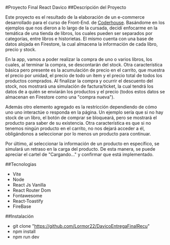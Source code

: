 #Proyecto Final React Davico
##Descripción del Proyecto

Este proyecto es el resultado de la elaboración de un e-commerce desarrollado para el curso de Front-End. de [Coderhouse](https://www.coderhouse.com/ "Coderhouse").
Basándome en los ejemplos que nos dieron a lo largo de la cursada, decidí enfocarme en la temática de una tienda de libros, los cuales pueden ser separados por categorías, entre libros e historietas. El mismo cuenta con una base de datos alojada en Firestore, la cual almacena la información de cada libro, precio y stock.

En la app, vamos a poder realizar la compra de uno o varios libros, los cuales, al terminar la compra, se descontarán del stock. Otra característica básica pero presente es la acumulación de precio en el carrito, que muestra el precio por unidad, el precio de todo un ítem y el precio total de todos los productos comprados. Al finalizar la compra y ocurrir el descuento del stock, nos mostrará una simulación de factura/ticket, la cual tendrá los datos de a quién se enviarán los productos y el precio (todos estos datos se almacenan en Firestore como una "compra nueva").

Además otro elemento agregado es la restricción dependiendo de cómo uno uno interactúe o responda en la página. Un ejemplo sería que si no hay stock de un libro, el botón de comprar se bloqueará, pero se mostrará el producto para saber de su existencia. Otra característica es que si no tenemos ningún producto en el carrito, no nos dejará acceder a él, obligándonos a seleccionar por lo menos un producto para continuar.

Por último, al seleccionar la información de un producto en específico, se simulará un retraso en la carga del producto. De esta manera, se puede apreciar el cartel de "Cargando..." y confirmar que está implementado.

##Tecnologias
- Vite
- Node
- React Js Vanilla
- React Router Dom
- Fontawesome
- React-Toastify
- FireBase

##Instalación
-  git clone "https://github.com/Lormor22/DavicoEntregaFinalRecu"
- npm install 
- npm run dev




